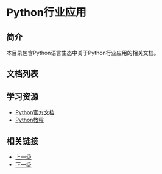 # Python行业应用

## 简介

本目录包含Python语言生态中关于Python行业应用的相关文档。

## 文档列表
<!-- 文档将自动添加到这里 -->

## 学习资源

- [Python官方文档](https://docs.python.org/)
- [Python教程](https://docs.python.org/3/tutorial/)

## 相关链接

- [上一级](../README.md)
- [下一级](../README.md)
